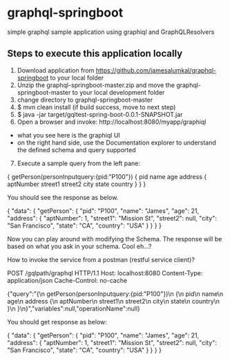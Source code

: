 # graphql-springboot
simple graphql sample application using graphiql and GraphQLResolvers

Steps to execute this application locally
------------------------------------------
1. Download application from https://github.com/jamesalumkal/graphql-springboot to your local folder
2. Unzip the graphql-springboot-master.zip and move the graphql-springboot-master to your local development folder
3. change directory to graphql-springboot-master
4. $ mvn clean install (if build success, move to next step)
5. $ java -jar target/gqltest-spring-boot-0.0.1-SNAPSHOT.jar
6. Open a browser and invoke: http://localhost:8080/myapp/graphiql
- what you see here is the graphiql UI
- on the right hand side, use the Documentation explorer to understand the defined schema and query supported
7. Execute a sample query from the left pane:

{
  getPerson(personInputquery:{pid:"P100"})
  {
    pid
    name
    age
    address {
      aptNumber
      street1
      street2
      city
      state
      country
    }
  }
}

You should see the response as below.

{
  "data": {
    "getPerson": {
      "pid": "P100",
      "name": "James",
      "age": 21,
      "address": {
        "aptNumber": 1,
        "street1": "Mission St",
        "street2": null,
        "city": "San Francisco",
        "state": "CA",
        "country": "USA"
      }
    }
  }
}

Now you can play around with modifying the Schema. The response will be based on what you ask in your schema. Cool eh...?

How to invoke the service from a postman (restful service client)?

POST /gqlpath/graphql HTTP/1.1
Host: localhost:8080
Content-Type: application/json
Cache-Control: no-cache

{"query":"{\n  getPerson(personInputquery:{pid:\"P100\"})\n  {\n    pid\n    name\n    age\n    address {\n      aptNumber\n      street1\n      street2\n      city\n      state\n      country\n    }\n  }\n}","variables":null,"operationName":null}

You should get response as below:

{
    "data": {
        "getPerson": {
            "pid": "P100",
            "name": "James",
            "age": 21,
            "address": {
                "aptNumber": 1,
                "street1": "Mission St",
                "street2": null,
                "city": "San Francisco",
                "state": "CA",
                "country": "USA"
            }
        }
    }
}